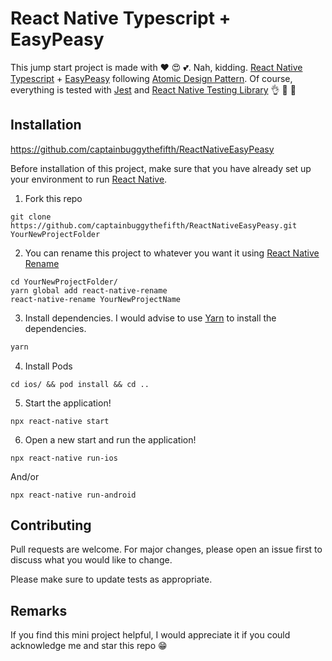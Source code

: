 # React Native Typescript + EasyPeasy

This jump start project is made with ❤️ 😍 💕. Nah, kidding. [React Native Typescript](https://reactnative.dev/) + [EasyPeasy](https://easy-peasy.now.sh/) following [Atomic Design Pattern](https://codeburst.io/atomic-design-with-react-e7aea8152957). Of course, everything is tested with [Jest](https://jestjs.io/) and [React Native Testing Library](https://testing-library.com/docs/react-native-testing-library/intro) 👌 💯 👀


## Installation

https://github.com/captainbuggythefifth/ReactNativeEasyPeasy

Before installation of this project, make sure that you have already set up your environment to run [React Native](https://reactnative.dev/docs/environment-setup). 

1. Fork this repo
```
git clone https://github.com/captainbuggythefifth/ReactNativeEasyPeasy.git YourNewProjectFolder
```
2. You can rename this project to whatever you want it using [React Native Rename](https://www.npmjs.com/package/react-native-rename)

```
cd YourNewProjectFolder/
yarn global add react-native-rename
react-native-rename YourNewProjectName
```

3. Install dependencies. I would advise to use [Yarn](https://yarnpkg.com/) to install the dependencies.


```bash
yarn
```

4. Install Pods
```
cd ios/ && pod install && cd ..
```

5. Start the application!
```
npx react-native start
```

6. Open a new start and run the application!
```
npx react-native run-ios
```
And/or
```
npx react-native run-android
```

## Contributing
Pull requests are welcome. For major changes, please open an issue first to discuss what you would like to change.

Please make sure to update tests as appropriate.

## Remarks
If you find this mini project helpful, I would appreciate it if you could acknowledge me and star this repo 😁
